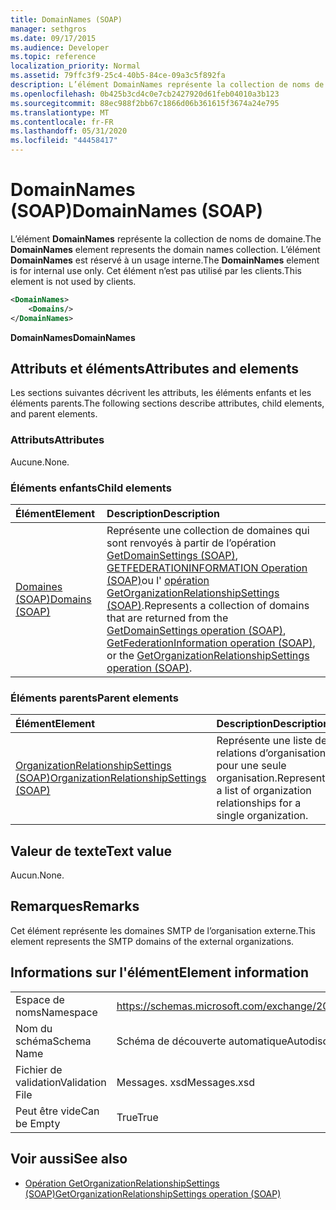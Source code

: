 ```yaml
---
title: DomainNames (SOAP)
manager: sethgros
ms.date: 09/17/2015
ms.audience: Developer
ms.topic: reference
localization_priority: Normal
ms.assetid: 79ffc3f9-25c4-40b5-84ce-09a3c5f892fa
description: L’élément DomainNames représente la collection de noms de domaine. L’élément DomainNames est réservé à un usage interne. Cet élément n’est pas utilisé par les clients.
ms.openlocfilehash: 0b425b3cd4c0e7cb2427920d61feb04010a3b123
ms.sourcegitcommit: 88ec988f2bb67c1866d06b361615f3674a24e795
ms.translationtype: MT
ms.contentlocale: fr-FR
ms.lasthandoff: 05/31/2020
ms.locfileid: "44458417"
---
```

# <a name="domainnames-soap"></a><span data-ttu-id="14f77-105">DomainNames (SOAP)</span><span class="sxs-lookup"><span data-stu-id="14f77-105">DomainNames (SOAP)</span></span>

<span data-ttu-id="14f77-106">L’élément **DomainNames** représente la collection de noms de domaine.</span><span class="sxs-lookup"><span data-stu-id="14f77-106">The **DomainNames** element represents the domain names collection.</span></span> <span data-ttu-id="14f77-107">L’élément **DomainNames** est réservé à un usage interne.</span><span class="sxs-lookup"><span data-stu-id="14f77-107">The **DomainNames** element is for internal use only.</span></span> <span data-ttu-id="14f77-108">Cet élément n’est pas utilisé par les clients.</span><span class="sxs-lookup"><span data-stu-id="14f77-108">This element is not used by clients.</span></span> 
  
```XML
<DomainNames>
    <Domains/>
</DomainNames>
```

 <span data-ttu-id="14f77-109">**DomainNames**</span><span class="sxs-lookup"><span data-stu-id="14f77-109">**DomainNames**</span></span>
## <a name="attributes-and-elements"></a><span data-ttu-id="14f77-110">Attributs et éléments</span><span class="sxs-lookup"><span data-stu-id="14f77-110">Attributes and elements</span></span>

<span data-ttu-id="14f77-111">Les sections suivantes décrivent les attributs, les éléments enfants et les éléments parents.</span><span class="sxs-lookup"><span data-stu-id="14f77-111">The following sections describe attributes, child elements, and parent elements.</span></span>
  
### <a name="attributes"></a><span data-ttu-id="14f77-112">Attributs</span><span class="sxs-lookup"><span data-stu-id="14f77-112">Attributes</span></span>

<span data-ttu-id="14f77-113">Aucune.</span><span class="sxs-lookup"><span data-stu-id="14f77-113">None.</span></span>
  
### <a name="child-elements"></a><span data-ttu-id="14f77-114">Éléments enfants</span><span class="sxs-lookup"><span data-stu-id="14f77-114">Child elements</span></span>

|<span data-ttu-id="14f77-115">**Élément**</span><span class="sxs-lookup"><span data-stu-id="14f77-115">**Element**</span></span>|<span data-ttu-id="14f77-116">**Description**</span><span class="sxs-lookup"><span data-stu-id="14f77-116">**Description**</span></span>|
|:-----|:-----|
|[<span data-ttu-id="14f77-117">Domaines (SOAP)</span><span class="sxs-lookup"><span data-stu-id="14f77-117">Domains (SOAP)</span></span>](domains-soap.md) <br/> |<span data-ttu-id="14f77-118">Représente une collection de domaines qui sont renvoyés à partir de l’opération [GetDomainSettings (SOAP)](getdomainsettings-operation-soap.md), [GETFEDERATIONINFORMATION Operation (SOAP)](getfederationinformation-operation-soap.md)ou l' [opération GetOrganizationRelationshipSettings (SOAP)](getorganizationrelationshipsettings-operation-soap.md).</span><span class="sxs-lookup"><span data-stu-id="14f77-118">Represents a collection of domains that are returned from the [GetDomainSettings operation (SOAP)](getdomainsettings-operation-soap.md), [GetFederationInformation operation (SOAP)](getfederationinformation-operation-soap.md), or the [GetOrganizationRelationshipSettings operation (SOAP)](getorganizationrelationshipsettings-operation-soap.md).</span></span>  <br/> |
   
### <a name="parent-elements"></a><span data-ttu-id="14f77-119">Éléments parents</span><span class="sxs-lookup"><span data-stu-id="14f77-119">Parent elements</span></span>

|<span data-ttu-id="14f77-120">**Élément**</span><span class="sxs-lookup"><span data-stu-id="14f77-120">**Element**</span></span>|<span data-ttu-id="14f77-121">**Description**</span><span class="sxs-lookup"><span data-stu-id="14f77-121">**Description**</span></span>|
|:-----|:-----|
|[<span data-ttu-id="14f77-122">OrganizationRelationshipSettings (SOAP)</span><span class="sxs-lookup"><span data-stu-id="14f77-122">OrganizationRelationshipSettings (SOAP)</span></span>](organizationrelationshipsettings-soap.md) <br/> |<span data-ttu-id="14f77-123">Représente une liste de relations d’organisation pour une seule organisation.</span><span class="sxs-lookup"><span data-stu-id="14f77-123">Represents a list of organization relationships for a single organization.</span></span>  <br/> |
   
## <a name="text-value"></a><span data-ttu-id="14f77-124">Valeur de texte</span><span class="sxs-lookup"><span data-stu-id="14f77-124">Text value</span></span>

<span data-ttu-id="14f77-125">Aucun.</span><span class="sxs-lookup"><span data-stu-id="14f77-125">None.</span></span>
  
## <a name="remarks"></a><span data-ttu-id="14f77-126">Remarques</span><span class="sxs-lookup"><span data-stu-id="14f77-126">Remarks</span></span>

<span data-ttu-id="14f77-127">Cet élément représente les domaines SMTP de l’organisation externe.</span><span class="sxs-lookup"><span data-stu-id="14f77-127">This element represents the SMTP domains of the external organizations.</span></span>
  
## <a name="element-information"></a><span data-ttu-id="14f77-128">Informations sur l'élément</span><span class="sxs-lookup"><span data-stu-id="14f77-128">Element information</span></span>

|||
|:-----|:-----|
|<span data-ttu-id="14f77-129">Espace de noms</span><span class="sxs-lookup"><span data-stu-id="14f77-129">Namespace</span></span>  <br/> |https://schemas.microsoft.com/exchange/2010/Autodiscover  <br/> |
|<span data-ttu-id="14f77-130">Nom du schéma</span><span class="sxs-lookup"><span data-stu-id="14f77-130">Schema Name</span></span>  <br/> |<span data-ttu-id="14f77-131">Schéma de découverte automatique</span><span class="sxs-lookup"><span data-stu-id="14f77-131">Autodiscover schema</span></span>  <br/> |
|<span data-ttu-id="14f77-132">Fichier de validation</span><span class="sxs-lookup"><span data-stu-id="14f77-132">Validation File</span></span>  <br/> |<span data-ttu-id="14f77-133">Messages. xsd</span><span class="sxs-lookup"><span data-stu-id="14f77-133">Messages.xsd</span></span>  <br/> |
|<span data-ttu-id="14f77-134">Peut être vide</span><span class="sxs-lookup"><span data-stu-id="14f77-134">Can be Empty</span></span>  <br/> |<span data-ttu-id="14f77-135">True</span><span class="sxs-lookup"><span data-stu-id="14f77-135">True</span></span>  <br/> |
   
## <a name="see-also"></a><span data-ttu-id="14f77-136">Voir aussi</span><span class="sxs-lookup"><span data-stu-id="14f77-136">See also</span></span>

- [<span data-ttu-id="14f77-137">Opération GetOrganizationRelationshipSettings (SOAP)</span><span class="sxs-lookup"><span data-stu-id="14f77-137">GetOrganizationRelationshipSettings operation (SOAP)</span></span>](getorganizationrelationshipsettings-operation-soap.md)

